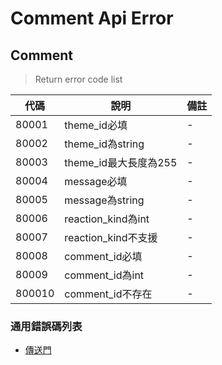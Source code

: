 # Comment Api Error

## Comment
> Return error code list

| 代碼   | 說明 | 備註 |
| ------ | -------------------------------- | ------ |
| 80001 |theme_id必填 | - |
| 80002 |theme_id為string  | - |
| 80003 |theme_id最大長度為255 | - |
| 80004 |message必填 | - |
| 80005 |message為string | - |
| 80006 |reaction_kind為int | - |
| 80007 |reaction_kind不支援 | - |
| 80008 |comment_id必填 | - |
| 80009 |comment_id為int | - |
| 800010|comment_id不存在 | - |

### 通用錯誤碼列表
* [傳送門](https://github.com/3rdpay/AppCMS-API/blob/master/Modules/Base/Document/error.md)
